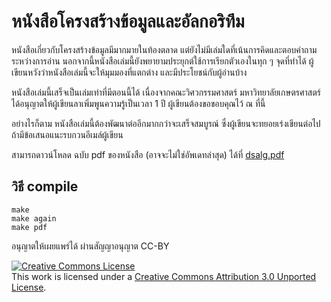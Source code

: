 หนังสือโครงสร้างข้อมูลและอัลกอริทึม
=======================

หนังสือเกี่ยวกับโครงสร้างข้อมูลมีมากมายในท้องตลาด
แต่ยังไม่มีเล่มใดที่เน้นการคิดและตอบคำถามระหว่างการอ่าน
นอกจากนี้หนังสือเล่มนี้ยังพยายามประยุกต์ใช้การเรียกตัวเองในทุก ๆ จุดที่ทำได้
ผู้เขียนหวังว่าหนังสือเล่มนี้จะให้มุมมองที่แตกต่าง และมีประโยชน์กับผู้อ่านบ้าง

หนังสือเล่มนี้เสร็จเป็นเล่มเท่าที่มีตอนนี้ได้ เนื่องจากคณะวิศวกรรมศาสตร์
มหาวิทยาลัยเกษตรศาสตร์ ได้อนุญาตให้ผู้เขียนลาเพิ่มพูนความรู้เป็นเวลา 1 ปี
ผู้เขียนต้องขอขอบคุณไว้ ณ ที่นี้

อย่างไรก็ตาม หนังสือเล่มนี้ต้องพัฒนาต่ออีกมากกว่าจะเสร็จสมบูรณ์
ซึ่งผู้เขียนจะทยอยเร่งเขียนต่อไป ถ้ามีข้อเสนอแนะรบกวนอีเมล์ผู้เขียน

สามารถดาวน์โหลด ฉบับ pdf ของหนังสือ (อาจจะไม่ใช่อัพเดทล่าสุด) ได้ที่ [dsalg.pdf](http://theory.cpe.ku.ac.th/~jittat/books/dsalg/dsalg.pdf)

วิธี compile
----------

    make
    make again
    make pdf



อนุญาตให้เผยแพร่ได้ ผ่านสัญญาอนุญาต CC-BY

<a rel="license" href="http://creativecommons.org/licenses/by/3.0/deed.en_US"><img alt="Creative Commons License" style="border-width:0" src="http://i.creativecommons.org/l/by/3.0/88x31.png" /></a><br />This work is licensed under a <a rel="license" href="http://creativecommons.org/licenses/by/3.0/deed.en_US">Creative Commons Attribution 3.0 Unported License</a>.
